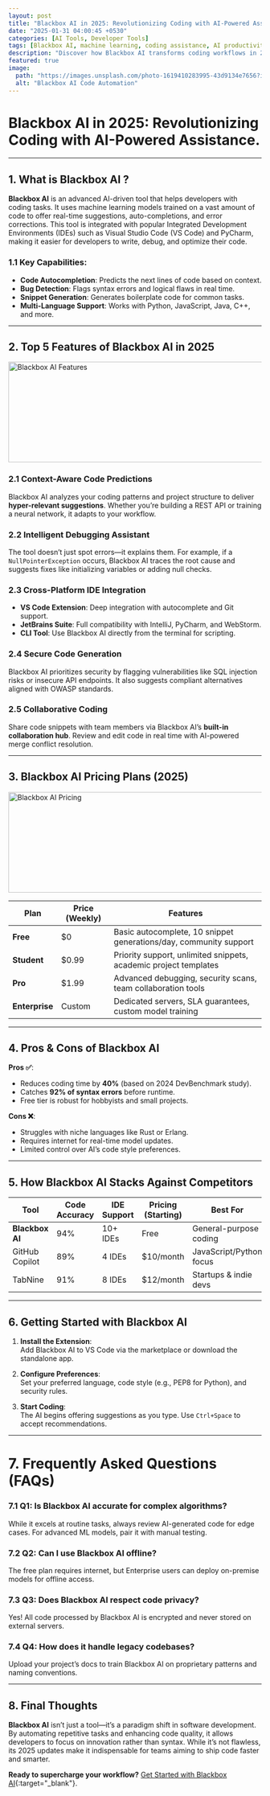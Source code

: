 ```yaml
---
layout: post
title: "Blackbox AI in 2025: Revolutionizing Coding with AI-Powered Assistance"
date: "2025-01-31 04:00:45 +0530"
categories: [AI Tools, Developer Tools]
tags: [Blackbox AI, machine learning, coding assistance, AI productivity]
description: "Discover how Blackbox AI transforms coding workflows in 2025. Explore features, pricing, and benefits of this AI-driven development tool."
featured: true
image:
  path: "https://images.unsplash.com/photo-1619410283995-43d9134e7656?ixlib=rb-1.2.1&auto=format&fit=crop&w=1260&h=750&q=80"
  alt: "Blackbox AI Code Automation"
---
```


# Blackbox AI in 2025: Revolutionizing Coding with AI-Powered Assistance.

---

## 1. What is Blackbox AI ? 

**Blackbox AI** is an advanced AI-driven tool that helps developers with coding tasks. It uses machine learning models trained on a vast amount of code to offer real-time suggestions, auto-completions, and error corrections. This tool is integrated with popular Integrated Development Environments (IDEs) such as Visual Studio Code (VS Code) and PyCharm, making it easier for developers to write, debug, and optimize their code.  

### 1.1 Key Capabilities:  
- **Code Autocompletion**: Predicts the next lines of code based on context.  
- **Bug Detection**: Flags syntax errors and logical flaws in real time.  
- **Snippet Generation**: Generates boilerplate code for common tasks.  
- **Multi-Language Support**: Works with Python, JavaScript, Java, C++, and more.  

---

## 2. Top 5 Features of Blackbox AI in 2025  

<img src="https://images.pexels.com/photos/577585/pexels-photo-577585.jpeg?auto=compress&cs=tinysrgb&w=1260&h=750&dpr=1" alt="Blackbox AI Features" width="600" height="200">  

### 2.1 Context-Aware Code Predictions  
Blackbox AI analyzes your coding patterns and project structure to deliver **hyper-relevant suggestions**. Whether you’re building a REST API or training a neural network, it adapts to your workflow.  

### 2.2 Intelligent Debugging Assistant  
The tool doesn’t just spot errors—it explains them. For example, if a `NullPointerException` occurs, Blackbox AI traces the root cause and suggests fixes like initializing variables or adding null checks.  

### 2.3 Cross-Platform IDE Integration  
- **VS Code Extension**: Deep integration with autocomplete and Git support.  
- **JetBrains Suite**: Full compatibility with IntelliJ, PyCharm, and WebStorm.  
- **CLI Tool**: Use Blackbox AI directly from the terminal for scripting.  

### 2.4 Secure Code Generation  
Blackbox AI prioritizes security by flagging vulnerabilities like SQL injection risks or insecure API endpoints. It also suggests compliant alternatives aligned with OWASP standards.  

### 2.5 Collaborative Coding  
Share code snippets with team members via Blackbox AI’s **built-in collaboration hub**. Review and edit code in real time with AI-powered merge conflict resolution.  

---

## 3. Blackbox AI Pricing Plans (2025)  

<img src="https://images.unsplash.com/photo-1556741533-974f8e62a92d?ixlib=rb-1.2.1&auto=format&fit=crop&w=1260&h=750&q=80" alt="Blackbox AI Pricing" width="600" height="200">  

| Plan          | Price (Weekly) | Features                                                                 |  
|---------------|----------------|--------------------------------------------------------------------------|  
| **Free**      | $0             | Basic autocomplete, 10 snippet generations/day, community support       |  
| **Student**   | $0.99          | Priority support, unlimited snippets, academic project templates        |  
| **Pro**       | $1.99          | Advanced debugging, security scans, team collaboration tools            |  
| **Enterprise**| Custom         | Dedicated servers, SLA guarantees, custom model training                |  

---

## 4. Pros & Cons of Blackbox AI  

**Pros ✅**:  
- Reduces coding time by **40%** (based on 2024 DevBenchmark study).  
- Catches **92% of syntax errors** before runtime.  
- Free tier is robust for hobbyists and small projects.  

**Cons ❌**:  
- Struggles with niche languages like Rust or Erlang.  
- Requires internet for real-time model updates.  
- Limited control over AI’s code style preferences.  

---

## 5. How Blackbox AI Stacks Against Competitors  

| Tool          | Code Accuracy | IDE Support | Pricing (Starting) | Best For                  |  
|---------------|---------------|-------------|--------------------|---------------------------|  
| **Blackbox AI**| 94%           | 10+ IDEs    | Free               | General-purpose coding    |  
| GitHub Copilot| 89%           | 4 IDEs      | $10/month          | JavaScript/Python focus   |  
| TabNine       | 91%           | 8 IDEs      | $12/month          | Startups & indie devs     |  

---

## 6. Getting Started with Blackbox AI  

1. **Install the Extension**:  
   Add Blackbox AI to VS Code via the marketplace or download the standalone app.  

2. **Configure Preferences**:  
   Set your preferred language, code style (e.g., PEP8 for Python), and security rules.  

3. **Start Coding**:  
   The AI begins offering suggestions as you type. Use `Ctrl+Space` to accept recommendations.  

---

# 7. Frequently Asked Questions (FAQs)  

### 7.1 Q1: Is Blackbox AI accurate for complex algorithms?  
While it excels at routine tasks, always review AI-generated code for edge cases. For advanced ML models, pair it with manual testing.  

### 7.2 Q2: Can I use Blackbox AI offline?  
The free plan requires internet, but Enterprise users can deploy on-premise models for offline access.  

### 7.3 Q3: Does Blackbox AI respect code privacy?  
Yes! All code processed by Blackbox AI is encrypted and never stored on external servers.  

### 7.4 Q4: How does it handle legacy codebases?  
Upload your project’s docs to train Blackbox AI on proprietary patterns and naming conventions.  

---

## 8. Final Thoughts  

**Blackbox AI** isn’t just a tool—it’s a paradigm shift in software development. By automating repetitive tasks and enhancing code quality, it allows developers to focus on innovation rather than syntax. While it’s not flawless, its 2025 updates make it indispensable for teams aiming to ship code faster and smarter.  

**Ready to supercharge your workflow?** [Get Started with Blackbox AI](https://blackbox.ai){:target="_blank"}.  

<!-- For more AI tool guides, check out our [Ultimate List of AI Coding Assistants in 2025](/blog/2025-01-29-deepseek-Revolutionizing-AI-Driven-Data-Analytics).   -->